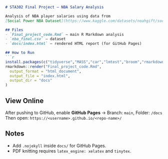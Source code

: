 ````markdown
# STA302 Final Project — NBA Salary Analysis

Analysis of NBA player salaries using data from  
[Social Power NBA Dataset](https://www.kaggle.com/datasets/noahgift/social-power-nba)

## Files
- `Final_project_code.Rmd` — main R Markdown analysis  
- `nba_final.csv` — dataset  
- `docs/index.html` — rendered HTML report (for GitHub Pages)

## How to Run
```r
install.packages(c("tidyverse","MASS","car","lmtest","broom","rmarkdown"))
rmarkdown::render("Final_project_code.Rmd",
  output_format = "html_document",
  output_file = "index.html",
  output_dir = "docs"
)
````

## View Online

After pushing to GitHub, enable **GitHub Pages** → Branch: `main`, Folder: `/docs`
Then open:
`https://<username>.github.io/<repo-name>/`

## Notes

* Add `.nojekyll` inside `docs/` for GitHub Pages.
* PDF knitting requires `latex_engine: xelatex` and `tinytex`.

```
```


